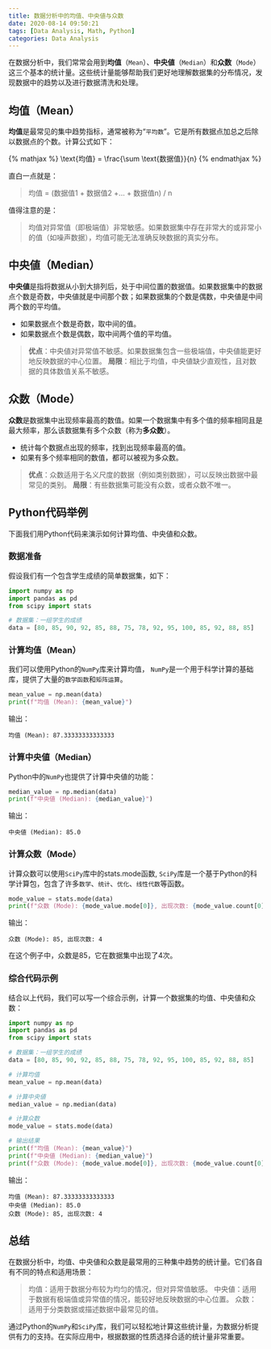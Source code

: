 ```yaml
---
title: 数据分析中的均值、中央値与众数
date: 2020-08-14 09:50:21
tags: [Data Analysis, Math, Python]
categories: Data Analysis
---
```



在数据分析中，我们常常会用到**均值**（`Mean`）、**中央値**（`Median`）和**众数**（`Mode`）这三个基本的统计量。这些统计量能够帮助我们更好地理解数据集的分布情况，发现数据中的趋势以及进行数据清洗和处理。

## 均值（Mean）

**均值**是最常见的集中趋势指标，通常被称为“`平均数`”。它是所有数据点加总之后除以数据点的个数。计算公式如下：

{% mathjax %}
\text{均值} = \frac{\sum \text{数据值}}{n}
{% endmathjax %}

直白一点就是：

> 均值 = (数据值1 + 数据值2 +... + 数据值n) / n

值得注意的是：
> 均值对异常值（即极端值）非常敏感。如果数据集中存在非常大的或非常小的值（如噪声数据），均值可能无法准确反映数据的真实分布。

## 中央値（Median）

**中央値**是指将数据从小到大排列后，处于中间位置的数据值。如果数据集中的数据点个数是奇数，中央値就是中间那个数；如果数据集的个数是偶数，中央値是中间两个数的平均值。

- 如果数据点个数是奇数，取中间的值。
- 如果数据点个数是偶数，取中间两个值的平均值。

> **优点**：中央値对异常值不敏感。如果数据集包含一些极端值，中央値能更好地反映数据的中心位置。
> **局限**：相比于均值，中央値缺少直观性，且对数据的具体数值关系不敏感。

## 众数（Mode）

**众数**是数据集中出现频率最高的数值。如果一个数据集中有多个值的频率相同且是最大频率，那么该数据集有多个众数（称为**多众数**）。

- 统计每个数据点出现的频率，找到出现频率最高的值。
- 如果有多个频率相同的数值，都可以被视为多众数。

> **优点**：众数适用于名义尺度的数据（例如类别数据），可以反映出数据中最常见的类别。
> **局限**：有些数据集可能没有众数，或者众数不唯一。

## Python代码举例

下面我们用Python代码来演示如何计算均值、中央値和众数。

### 数据准备

假设我们有一个包含学生成绩的简单数据集，如下：

```python
import numpy as np
import pandas as pd
from scipy import stats

# 数据集：一组学生的成绩
data = [80, 85, 90, 92, 85, 88, 75, 78, 92, 95, 100, 85, 92, 88, 85]
```

### 计算均值（Mean）
我们可以使用Python的`NumPy`库来计算均值， `NumPy`是一个用于科学计算的基础库，提供了大量的`数学函数`和`矩阵运算`。

``` python
mean_value = np.mean(data)
print(f"均值 (Mean): {mean_value}")
```

输出：

```
均值 (Mean): 87.33333333333333
```

### 计算中央値（Median）
Python中的`NumPy`也提供了计算中央値的功能：

``` python
median_value = np.median(data)
print(f"中央値 (Median): {median_value}")
```

输出：

```
中央値 (Median): 85.0
```

### 计算众数（Mode）
计算众数可以使用`SciPy`库中的stats.mode函数, `SciPy`库是一个基于Python的科学计算包，包含了许多`数学`、`统计`、`优化`、`线性代数`等函数。

``` python
mode_value = stats.mode(data)
print(f"众数 (Mode): {mode_value.mode[0]}, 出现次数: {mode_value.count[0]}")
```

输出：

```
众数 (Mode): 85, 出现次数: 4
```

在这个例子中，众数是85，它在数据集中出现了4次。

### 综合代码示例
结合以上代码，我们可以写一个综合示例，计算一个数据集的均值、中央値和众数：

``` python
import numpy as np
import pandas as pd
from scipy import stats

# 数据集：一组学生的成绩
data = [80, 85, 90, 92, 85, 88, 75, 78, 92, 95, 100, 85, 92, 88, 85]

# 计算均值
mean_value = np.mean(data)

# 计算中央値
median_value = np.median(data)

# 计算众数
mode_value = stats.mode(data)

# 输出结果
print(f"均值 (Mean): {mean_value}")
print(f"中央値 (Median): {median_value}")
print(f"众数 (Mode): {mode_value.mode[0]}, 出现次数: {mode_value.count[0]}")
```

输出：

```
均值 (Mean): 87.33333333333333
中央値 (Median): 85.0
众数 (Mode): 85, 出现次数: 4
```

## 总结
在数据分析中，均值、中央値和众数是最常用的三种集中趋势的统计量。它们各自有不同的特点和适用场景：

> 均值：适用于数据分布较为均匀的情况，但对异常值敏感。
> 中央値：适用于数据有极端值或异常值的情况，能较好地反映数据的中心位置。
> 众数：适用于分类数据或描述数据中最常见的值。

通过Python的`NumPy`和`SciPy`库，我们可以轻松地计算这些统计量，为数据分析提供有力的支持。在实际应用中，根据数据的性质选择合适的统计量非常重要。